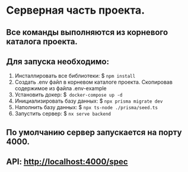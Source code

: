 # Серверная часть проекта.

## Все команды выполняются из корневого каталога проекта.

## Для запуска необходимо:

1. Инсталлировать все библиотеки:
   $ `npm install`
2. Создать .env файл в корневом каталоге проекта. Скопировав содержимое из файла .env-example
3. Установить докер:
   $` docker-compose up -d`
4. Инициализировать базу данных:
   $ `npx prisma migrate dev`
5. Наполнить базу данных:
   $ `npx ts-node ./prisma/seed.ts`
6. Запустить сервер:
   $ `nx serve backend`

## По умолчанию сервер запускается на порту 4000.

## API: <http://localhost:4000/spec>
